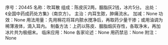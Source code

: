 序号：20445
名称：吹耳散
组成：陈皮灰2两，胭脂灰2钱，冰片5分。
出处：《全国中药成药处方集》（南京方）。
主治：内耳生脓，肿痛流水。
加减：None
功效：None
用法用量：先用棉花将耳内脓水搅净后，再取药少量干掺；或用油调为稀薄液体，滴入耳内。
制备方法：上药以陈皮、胭脂煅灰存性，各取净末，再加冰片共为极细末。
临床应用：None
各家论述：None
用药禁忌：None
附注：None
